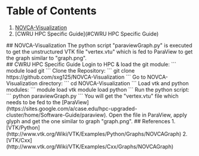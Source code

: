 # Table of Contents
1. [NOVCA-Visualization](#NOVCA-Visualization)
2. [CWRU HPC Specific Guide](#CWRU HPC Specific Guide)

<div id='NOVCA-Visualization'/>
## NOVCA-Visualization
The python script "paraviewGraph.py" is executed to get the unstructured VTK file "vertex.vtu" which is fed to ParaView to get the graph similar to "graph.png".
<div id='CWRU HPC Specific Guide'/>
## CWRU HPC Specific Guide
Login to HPC & load the git module:
```
module load git
```
Clone the Repository:
```
 git clone https://github.com/sxg125/NOVCA-Visualization
```
Go to NOVCA-Visualization directory:
```
cd NOVCA-Visualization
```
Load vtk and python modules:
```
module load vtk
module load python
```
Run the python script:
```
python paraviewGraph.py
```
You will get the "vertex.vtu" file which needs to be fed to the [ParaView] (https://sites.google.com/a/case.edu/hpc-upgraded-cluster/home/Software-Guide/paraview). Open the file in ParaView, apply glyph and get the one similar to graph "graph.png".
## References
1. [VTK/Python] (http://www.vtk.org/Wiki/VTK/Examples/Python/Graphs/NOVCAGraph)
2. [VTK/Cxx] (http://www.vtk.org/Wiki/VTK/Examples/Cxx/Graphs/NOVCAGraph)
